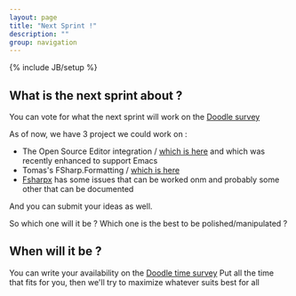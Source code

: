 ```yaml
---
layout: page
title: "Next Sprint !"
description: ""
group: navigation
---
```

{% include JB/setup %}

## What is the next sprint about ?

You can vote for what the next sprint will work on the [Doodle survey](http://doodle.com/tqc9k54z4spvyb42)

As of now, we have 3 project we could work on :

* The Open Source Editor integration / [which is here](https://github.com/fsharp/fsharpbinding) and which was recently enhanced to support Emacs
* Tomas's FSharp.Formatting / [which is here](http://tpetricek.github.com/FSharp.Formatting/demo.html)
* [Fsharpx](https://github.com/fsharp/fsharpx/issues) has some issues that can be worked onm and probably some other that can be documented

And you can submit your ideas as well.

So which one will it be ? Which one is the best to be polished/manipulated ?


## When will it be ?

You can write your availability on the [Doodle time survey](http://doodle.com/46w8dgq2vaq8a8un)
Put all the time that fits for you, then we'll try to maximize whatever suits best for all


